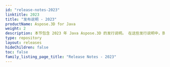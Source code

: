 ```yaml
---
id: "release-notes-2023"
linktitle: 2023
title: "发布说明 - 2023"
productName: Aspose.3D for Java
weight: 2
description: 本节包含 2023 年 Java Aspose.3D 的发行说明。 在这些发行说明中，我们发布了当前版本中修复的问题列表，以及任何公共 API 和行为更改。
type: repository
layout: releases
hideChildren: false
toc: false
family_listing_page_title: "Release Notes - 2023"
---
```


